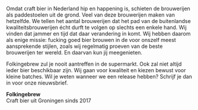 Omdat craft bier in Nederland hip en happening is, schieten de brouwerijen als paddestoelen uit de grond.
Veel van deze brouwerijen maken van hetzelfde. We tellen het aantal brouwerijen dat het pad van de buitenlandse kwaliteitsbrouwerijen écht durft te volgen op slechts een enkele hand. Wij vinden dat jammer en tijd dat daar verandering in komt. Wij hebben daarom als enige missie: fucking goed bier brouwen in de voor onszelf meest aansprekende stijlen, zoals wij regelmatig proeven van de beste brouwerijen ter wereld.
En daarvan kun jij meegenieten.

Folkingebrew zul je nooit aantreffen in de supermarkt. Ook zal niet altijd ieder bier beschikbaar zijn. Wij gaan voor kwaliteit en kiezen bewust voor kleine batches. Wil je weten wanneer we een release hebben? Schrijf je dan in voor onze nieuwsbrief.

<strong>Folkingebrew</strong><br>
Craft bier uit Groningen sinds 2017
